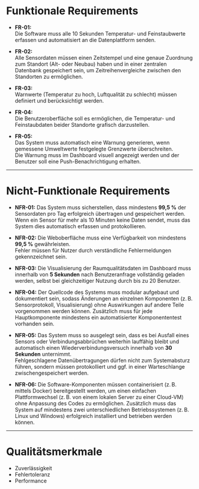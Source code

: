 # Funktionale Requirements

- **FR-01:**  
  Die Software muss alle 10 Sekunden Temperatur- und Feinstaubwerte erfassen und automatisiert an die Datenplattform senden.

- **FR-02:**  
  Alle Sensordaten müssen einen Zeitstempel und eine genaue Zuordnung zum Standort (Alt- oder Neubau) haben und in einer zentralen Datenbank gespeichert sein, um Zeitreihenvergleiche zwischen den Standorten zu ermöglichen.

- **FR-03:**  
  Warnwerte (Temperatur zu hoch, Luftqualität zu schlecht) müssen definiert und berücksichtigt werden.

- **FR-04:**  
  Die Benutzeroberfläche soll es ermöglichen, die Temperatur- und Feinstaubdaten beider Standorte grafisch darzustellen.

- **FR-05:**  
  Das System muss automatisch eine Warnung generieren, wenn gemessene Umweltwerte festgelegte Grenzwerte überschreiten.  
  Die Warnung muss im Dashboard visuell angezeigt werden und der Benutzer soll eine Push-Benachrichtigung erhalten.

---

# Nicht-Funktionale Requirements

- **NFR-01:** Das System muss sicherstellen, dass mindestens **99,5 %** der Sensordaten pro Tag erfolgreich übertragen und gespeichert werden.  
  Wenn ein Sensor für mehr als 10 Minuten keine Daten sendet, muss das System dies automatisch erfassen und protokollieren.

- **NFR-02:** Die Weboberfläche muss eine Verfügbarkeit von mindestens **99,5 %** gewährleisten.  
  Fehler müssen für Nutzer durch verständliche Fehlermeldungen gekennzeichnet sein.

- **NFR-03:** Die Visualisierung der Raumqualitätsdaten im Dashboard muss innerhalb von **5 Sekunden** nach Benutzeranfrage vollständig geladen werden, selbst bei gleichzeitiger Nutzung durch bis zu 20 Benutzer.

- **NFR-04:** Der Quellcode des Systems muss modular aufgebaut und dokumentiert sein, sodass Änderungen an einzelnen Komponenten (z. B. Sensorprotokoll, Visualisierung) ohne Auswirkungen auf andere Teile vorgenommen werden können. Zusätzlich muss für jede Hauptkomponente mindestens ein automatisierter Komponententest vorhanden sein.

- **NFR-05:** Das System muss so ausgelegt sein, dass es bei Ausfall eines Sensors oder Verbindungsabbrüchen weiterhin lauffähig bleibt und automatisch einen Wiederverbindungsversuch innerhalb von **30 Sekunden** unternimmt.  
  Fehlgeschlagene Datenübertragungen dürfen nicht zum Systemabsturz führen, sondern müssen protokolliert und ggf. in einer Warteschlange zwischengespeichert werden.
  
- **NFR-06:** Die Software-Komponenten müssen containerisiert (z. B. mittels Docker) bereitgestellt werden, um einen einfachen Plattformwechsel (z. B. von einem lokalen Server zu einer Cloud-VM) ohne Anpassung des Codes zu ermöglichen. Zusätzlich muss das System auf mindestens zwei unterschiedlichen Betriebssystemen (z. B. Linux und Windows) erfolgreich installiert und betrieben werden können.

---

# Qualitätsmerkmale 
- Zuverlässigkeit
- Fehlertoleranz
- Performance
